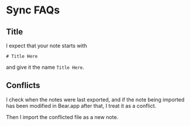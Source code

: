 # Sync FAQs

## Title

I expect that your note starts with

```
# Title Here
```

and give it the name `Title Here`.

## Conflicts

I check when the notes were last exported, and if the note
being imported has been modified in Bear.app after that,
I treat it as a conflict.

Then I import the conflicted file as a new note.
